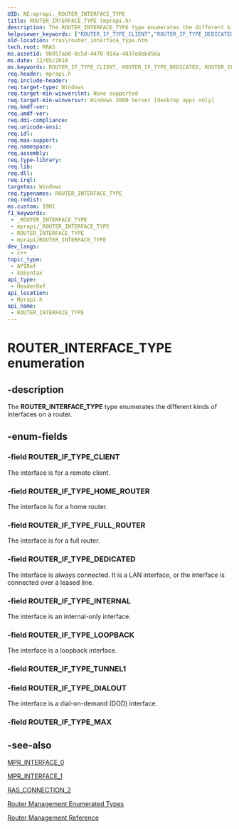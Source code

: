 ```yaml
---
UID: NE:mprapi._ROUTER_INTERFACE_TYPE
title: ROUTER_INTERFACE_TYPE (mprapi.h)
description: The ROUTER_INTERFACE_TYPE type enumerates the different kinds of interfaces on a router.
helpviewer_keywords: ["ROUTER_IF_TYPE_CLIENT","ROUTER_IF_TYPE_DEDICATED","ROUTER_IF_TYPE_DIALOUT","ROUTER_IF_TYPE_FULL_ROUTER","ROUTER_IF_TYPE_HOME_ROUTER","ROUTER_IF_TYPE_INTERNAL","ROUTER_IF_TYPE_LOOPBACK","ROUTER_INTERFACE_TYPE","ROUTER_INTERFACE_TYPE enumeration [RAS]","_mpr_router_interface_type","mprapi/ROUTER_IF_TYPE_CLIENT","mprapi/ROUTER_IF_TYPE_DEDICATED","mprapi/ROUTER_IF_TYPE_DIALOUT","mprapi/ROUTER_IF_TYPE_FULL_ROUTER","mprapi/ROUTER_IF_TYPE_HOME_ROUTER","mprapi/ROUTER_IF_TYPE_INTERNAL","mprapi/ROUTER_IF_TYPE_LOOPBACK","mprapi/ROUTER_INTERFACE_TYPE","rras.router_interface_type"]
old-location: rras\router_interface_type.htm
tech.root: RRAS
ms.assetid: 9b957ab0-0c5d-4478-914a-4837e6bbd56a
ms.date: 12/05/2018
ms.keywords: ROUTER_IF_TYPE_CLIENT, ROUTER_IF_TYPE_DEDICATED, ROUTER_IF_TYPE_DIALOUT, ROUTER_IF_TYPE_FULL_ROUTER, ROUTER_IF_TYPE_HOME_ROUTER, ROUTER_IF_TYPE_INTERNAL, ROUTER_IF_TYPE_LOOPBACK, ROUTER_INTERFACE_TYPE, ROUTER_INTERFACE_TYPE enumeration [RAS], _mpr_router_interface_type, mprapi/ROUTER_IF_TYPE_CLIENT, mprapi/ROUTER_IF_TYPE_DEDICATED, mprapi/ROUTER_IF_TYPE_DIALOUT, mprapi/ROUTER_IF_TYPE_FULL_ROUTER, mprapi/ROUTER_IF_TYPE_HOME_ROUTER, mprapi/ROUTER_IF_TYPE_INTERNAL, mprapi/ROUTER_IF_TYPE_LOOPBACK, mprapi/ROUTER_INTERFACE_TYPE, rras.router_interface_type
req.header: mprapi.h
req.include-header: 
req.target-type: Windows
req.target-min-winverclnt: None supported
req.target-min-winversvr: Windows 2000 Server [desktop apps only]
req.kmdf-ver: 
req.umdf-ver: 
req.ddi-compliance: 
req.unicode-ansi: 
req.idl: 
req.max-support: 
req.namespace: 
req.assembly: 
req.type-library: 
req.lib: 
req.dll: 
req.irql: 
targetos: Windows
req.typenames: ROUTER_INTERFACE_TYPE
req.redist: 
ms.custom: 19H1
f1_keywords:
 - _ROUTER_INTERFACE_TYPE
 - mprapi/_ROUTER_INTERFACE_TYPE
 - ROUTER_INTERFACE_TYPE
 - mprapi/ROUTER_INTERFACE_TYPE
dev_langs:
 - c++
topic_type:
 - APIRef
 - kbSyntax
api_type:
 - HeaderDef
api_location:
 - Mprapi.h
api_name:
 - ROUTER_INTERFACE_TYPE
---
```


# ROUTER_INTERFACE_TYPE enumeration


## -description

The 
<b>ROUTER_INTERFACE_TYPE</b> type enumerates the different kinds of interfaces on a router.

## -enum-fields

### -field ROUTER_IF_TYPE_CLIENT

The interface is for a remote client.

### -field ROUTER_IF_TYPE_HOME_ROUTER

The interface is for a home router.

### -field ROUTER_IF_TYPE_FULL_ROUTER

The interface is for a full router.

### -field ROUTER_IF_TYPE_DEDICATED

The interface is always connected. It is a LAN interface, or the interface is connected over a leased line.

### -field ROUTER_IF_TYPE_INTERNAL

The interface is an internal-only interface.

### -field ROUTER_IF_TYPE_LOOPBACK

The interface is a loopback interface.

### -field ROUTER_IF_TYPE_TUNNEL1

### -field ROUTER_IF_TYPE_DIALOUT

The interface is a dial-on-demand (DOD) interface.

### -field ROUTER_IF_TYPE_MAX

## -see-also

<a href="https://docs.microsoft.com/windows/desktop/api/mprapi/ns-mprapi-mpr_interface_0">MPR_INTERFACE_0</a>



<a href="https://docs.microsoft.com/windows/desktop/api/mprapi/ns-mprapi-mpr_interface_1">MPR_INTERFACE_1</a>



<a href="https://docs.microsoft.com/windows/desktop/api/mprapi/ns-mprapi-ras_connection_2">RAS_CONNECTION_2</a>



<a href="https://docs.microsoft.com/windows/desktop/RRAS/router-management-enumerations">Router Management Enumerated Types</a>



<a href="https://docs.microsoft.com/windows/desktop/RRAS/router-management-reference">Router Management Reference</a>

